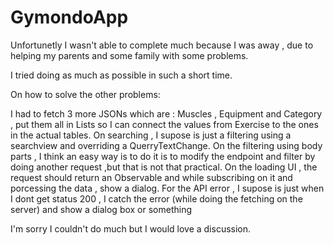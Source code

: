 # GymondoApp


Unfortunetly I wasn't able to complete much because I was away , due to helping my parents and some family with some problems.

I tried doing as much as possible in such a short time.

On how to solve the other problems:

I had to fetch 3 more JSONs which are : Muscles , Equipment and Category , put them all in Lists so I can connect the values from Exercise to the ones in the actual tables.
On searching , I supose is just a filtering using a searchview and overriding a QuerryTextChange.
On the filtering using body parts , I think an easy way is to do it is to modify the endpoint and filter by doing another request ,but that is not that practical.
On the loading UI , the request should return an Observable and while subscribing on it and porcessing the data , show a dialog.
For the API error , I supose is just when I dont get status 200 , I catch the error (while doing the fetching on the server) and show a dialog box or something


I'm sorry I couldn't do much but I would love a discussion.
